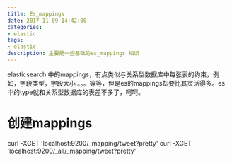 ```yaml
---
title: Es_mappings
date: 2017-11-09 14:42:00
categories:
- elastic
tags:
- elastic
description: 主要是一些基础的es_mappings 知识
---
```


elasticsearch 中的mappings，有点类似与关系型数据库中每张表的约束，例如，字段类型，字段大小 。。。等等，但是es的mappings却要比其灵活得多。es 中的type就和关系型数据库的表差不多了，呵呵。

<!-- more -->

# 创建mappings

curl -XGET 'localhost:9200/_mapping/tweet?pretty'
curl -XGET 'localhost:9200/_all/_mapping/tweet?pretty'